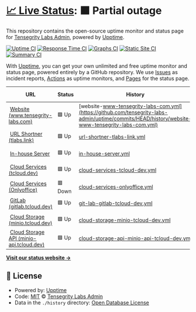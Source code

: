 # [📈 Live Status](https://status.tensegrity-labs.com): <!--live status--> **🟧 Partial outage**

This repository contains the open-source uptime monitor and status page for [Tensegrity Labs Admin](https://www.tensegrity-labs.com), powered by [Upptime](https://github.com/upptime/upptime).

[![Uptime CI](https://github.com/tensegrity-labs-admin/uptime/workflows/Uptime%20CI/badge.svg)](https://github.com/tensegrity-labs-admin/uptime/actions?query=workflow%3A%22Uptime+CI%22)
[![Response Time CI](https://github.com/tensegrity-labs-admin/uptime/workflows/Response%20Time%20CI/badge.svg)](https://github.com/tensegrity-labs-admin/uptime/actions?query=workflow%3A%22Response+Time+CI%22)
[![Graphs CI](https://github.com/tensegrity-labs-admin/uptime/workflows/Graphs%20CI/badge.svg)](https://github.com/tensegrity-labs-admin/uptime/actions?query=workflow%3A%22Graphs+CI%22)
[![Static Site CI](https://github.com/tensegrity-labs-admin/uptime/workflows/Static%20Site%20CI/badge.svg)](https://github.com/tensegrity-labs-admin/uptime/actions?query=workflow%3A%22Static+Site+CI%22)
[![Summary CI](https://github.com/tensegrity-labs-admin/uptime/workflows/Summary%20CI/badge.svg)](https://github.com/tensegrity-labs-admin/uptime/actions?query=workflow%3A%22Summary+CI%22)

With [Upptime](https://upptime.js.org), you can get your own unlimited and free uptime monitor and status page, powered entirely by a GitHub repository. We use [Issues](https://github.com/tensegrity-labs-admin/uptime/issues) as incident reports, [Actions](https://github.com/tensegrity-labs-admin/uptime/actions) as uptime monitors, and [Pages](https://status.tensegrity-labs.com) for the status page.

<!--start: status pages-->
<!-- This summary is generated by Upptime (https://github.com/upptime/upptime) -->
<!-- Do not edit this manually, your changes will be overwritten -->
<!-- prettier-ignore -->
| URL | Status | History | Response Time | Uptime |
| --- | ------ | ------- | ------------- | ------ |
| <img alt="" src="https://icons.duckduckgo.com/ip3/www.tensegrity-labs.com.ico" height="13"> [Website (www.tensegrity-labs.com)](https://www.tensegrity-labs.com) | 🟩 Up | [website-www-tensegrity-labs-com.yml](https://github.com/tensegrity-labs-admin/uptime/commits/HEAD/history/website-www-tensegrity-labs-com.yml) | <details><summary><img alt="Response time graph" src="./graphs/website-www-tensegrity-labs-com/response-time-week.png" height="20"> 292ms</summary><br><a href="https://status.tensegrity-labs.com/history/website-www-tensegrity-labs-com"><img alt="Response time 469" src="https://img.shields.io/endpoint?url=https%3A%2F%2Fraw.githubusercontent.com%2Ftensegrity-labs-admin%2Fuptime%2FHEAD%2Fapi%2Fwebsite-www-tensegrity-labs-com%2Fresponse-time.json"></a><br><a href="https://status.tensegrity-labs.com/history/website-www-tensegrity-labs-com"><img alt="24-hour response time 380" src="https://img.shields.io/endpoint?url=https%3A%2F%2Fraw.githubusercontent.com%2Ftensegrity-labs-admin%2Fuptime%2FHEAD%2Fapi%2Fwebsite-www-tensegrity-labs-com%2Fresponse-time-day.json"></a><br><a href="https://status.tensegrity-labs.com/history/website-www-tensegrity-labs-com"><img alt="7-day response time 292" src="https://img.shields.io/endpoint?url=https%3A%2F%2Fraw.githubusercontent.com%2Ftensegrity-labs-admin%2Fuptime%2FHEAD%2Fapi%2Fwebsite-www-tensegrity-labs-com%2Fresponse-time-week.json"></a><br><a href="https://status.tensegrity-labs.com/history/website-www-tensegrity-labs-com"><img alt="30-day response time 381" src="https://img.shields.io/endpoint?url=https%3A%2F%2Fraw.githubusercontent.com%2Ftensegrity-labs-admin%2Fuptime%2FHEAD%2Fapi%2Fwebsite-www-tensegrity-labs-com%2Fresponse-time-month.json"></a><br><a href="https://status.tensegrity-labs.com/history/website-www-tensegrity-labs-com"><img alt="1-year response time 492" src="https://img.shields.io/endpoint?url=https%3A%2F%2Fraw.githubusercontent.com%2Ftensegrity-labs-admin%2Fuptime%2FHEAD%2Fapi%2Fwebsite-www-tensegrity-labs-com%2Fresponse-time-year.json"></a></details> | <details><summary><a href="https://status.tensegrity-labs.com/history/website-www-tensegrity-labs-com">100.00%</a></summary><a href="https://status.tensegrity-labs.com/history/website-www-tensegrity-labs-com"><img alt="All-time uptime 99.87%" src="https://img.shields.io/endpoint?url=https%3A%2F%2Fraw.githubusercontent.com%2Ftensegrity-labs-admin%2Fuptime%2FHEAD%2Fapi%2Fwebsite-www-tensegrity-labs-com%2Fuptime.json"></a><br><a href="https://status.tensegrity-labs.com/history/website-www-tensegrity-labs-com"><img alt="24-hour uptime 100.00%" src="https://img.shields.io/endpoint?url=https%3A%2F%2Fraw.githubusercontent.com%2Ftensegrity-labs-admin%2Fuptime%2FHEAD%2Fapi%2Fwebsite-www-tensegrity-labs-com%2Fuptime-day.json"></a><br><a href="https://status.tensegrity-labs.com/history/website-www-tensegrity-labs-com"><img alt="7-day uptime 100.00%" src="https://img.shields.io/endpoint?url=https%3A%2F%2Fraw.githubusercontent.com%2Ftensegrity-labs-admin%2Fuptime%2FHEAD%2Fapi%2Fwebsite-www-tensegrity-labs-com%2Fuptime-week.json"></a><br><a href="https://status.tensegrity-labs.com/history/website-www-tensegrity-labs-com"><img alt="30-day uptime 99.96%" src="https://img.shields.io/endpoint?url=https%3A%2F%2Fraw.githubusercontent.com%2Ftensegrity-labs-admin%2Fuptime%2FHEAD%2Fapi%2Fwebsite-www-tensegrity-labs-com%2Fuptime-month.json"></a><br><a href="https://status.tensegrity-labs.com/history/website-www-tensegrity-labs-com"><img alt="1-year uptime 99.92%" src="https://img.shields.io/endpoint?url=https%3A%2F%2Fraw.githubusercontent.com%2Ftensegrity-labs-admin%2Fuptime%2FHEAD%2Fapi%2Fwebsite-www-tensegrity-labs-com%2Fuptime-year.json"></a></details>
| <img alt="" src="https://icons.duckduckgo.com/ip3/tlabs.link.ico" height="13"> [URL Shortner (tlabs.link)](https://tlabs.link/test) | 🟩 Up | [url-shortner-tlabs-link.yml](https://github.com/tensegrity-labs-admin/uptime/commits/HEAD/history/url-shortner-tlabs-link.yml) | <details><summary><img alt="Response time graph" src="./graphs/url-shortner-tlabs-link/response-time-week.png" height="20"> 258ms</summary><br><a href="https://status.tensegrity-labs.com/history/url-shortner-tlabs-link"><img alt="Response time 407" src="https://img.shields.io/endpoint?url=https%3A%2F%2Fraw.githubusercontent.com%2Ftensegrity-labs-admin%2Fuptime%2FHEAD%2Fapi%2Furl-shortner-tlabs-link%2Fresponse-time.json"></a><br><a href="https://status.tensegrity-labs.com/history/url-shortner-tlabs-link"><img alt="24-hour response time 276" src="https://img.shields.io/endpoint?url=https%3A%2F%2Fraw.githubusercontent.com%2Ftensegrity-labs-admin%2Fuptime%2FHEAD%2Fapi%2Furl-shortner-tlabs-link%2Fresponse-time-day.json"></a><br><a href="https://status.tensegrity-labs.com/history/url-shortner-tlabs-link"><img alt="7-day response time 258" src="https://img.shields.io/endpoint?url=https%3A%2F%2Fraw.githubusercontent.com%2Ftensegrity-labs-admin%2Fuptime%2FHEAD%2Fapi%2Furl-shortner-tlabs-link%2Fresponse-time-week.json"></a><br><a href="https://status.tensegrity-labs.com/history/url-shortner-tlabs-link"><img alt="30-day response time 309" src="https://img.shields.io/endpoint?url=https%3A%2F%2Fraw.githubusercontent.com%2Ftensegrity-labs-admin%2Fuptime%2FHEAD%2Fapi%2Furl-shortner-tlabs-link%2Fresponse-time-month.json"></a><br><a href="https://status.tensegrity-labs.com/history/url-shortner-tlabs-link"><img alt="1-year response time 428" src="https://img.shields.io/endpoint?url=https%3A%2F%2Fraw.githubusercontent.com%2Ftensegrity-labs-admin%2Fuptime%2FHEAD%2Fapi%2Furl-shortner-tlabs-link%2Fresponse-time-year.json"></a></details> | <details><summary><a href="https://status.tensegrity-labs.com/history/url-shortner-tlabs-link">100.00%</a></summary><a href="https://status.tensegrity-labs.com/history/url-shortner-tlabs-link"><img alt="All-time uptime 99.83%" src="https://img.shields.io/endpoint?url=https%3A%2F%2Fraw.githubusercontent.com%2Ftensegrity-labs-admin%2Fuptime%2FHEAD%2Fapi%2Furl-shortner-tlabs-link%2Fuptime.json"></a><br><a href="https://status.tensegrity-labs.com/history/url-shortner-tlabs-link"><img alt="24-hour uptime 100.00%" src="https://img.shields.io/endpoint?url=https%3A%2F%2Fraw.githubusercontent.com%2Ftensegrity-labs-admin%2Fuptime%2FHEAD%2Fapi%2Furl-shortner-tlabs-link%2Fuptime-day.json"></a><br><a href="https://status.tensegrity-labs.com/history/url-shortner-tlabs-link"><img alt="7-day uptime 100.00%" src="https://img.shields.io/endpoint?url=https%3A%2F%2Fraw.githubusercontent.com%2Ftensegrity-labs-admin%2Fuptime%2FHEAD%2Fapi%2Furl-shortner-tlabs-link%2Fuptime-week.json"></a><br><a href="https://status.tensegrity-labs.com/history/url-shortner-tlabs-link"><img alt="30-day uptime 99.97%" src="https://img.shields.io/endpoint?url=https%3A%2F%2Fraw.githubusercontent.com%2Ftensegrity-labs-admin%2Fuptime%2FHEAD%2Fapi%2Furl-shortner-tlabs-link%2Fuptime-month.json"></a><br><a href="https://status.tensegrity-labs.com/history/url-shortner-tlabs-link"><img alt="1-year uptime 99.93%" src="https://img.shields.io/endpoint?url=https%3A%2F%2Fraw.githubusercontent.com%2Ftensegrity-labs-admin%2Fuptime%2FHEAD%2Fapi%2Furl-shortner-tlabs-link%2Fuptime-year.json"></a></details>
| <img alt="" src="https://xen-srv.tcloud.dev/favicon.ico" height="13"> [In-house Server](xen-srv.tensegrity-labs.com) | 🟩 Up | [in-house-server.yml](https://github.com/tensegrity-labs-admin/uptime/commits/HEAD/history/in-house-server.yml) | <details><summary><img alt="Response time graph" src="./graphs/in-house-server/response-time-week.png" height="20"> 37ms</summary><br><a href="https://status.tensegrity-labs.com/history/in-house-server"><img alt="Response time 48" src="https://img.shields.io/endpoint?url=https%3A%2F%2Fraw.githubusercontent.com%2Ftensegrity-labs-admin%2Fuptime%2FHEAD%2Fapi%2Fin-house-server%2Fresponse-time.json"></a><br><a href="https://status.tensegrity-labs.com/history/in-house-server"><img alt="24-hour response time 45" src="https://img.shields.io/endpoint?url=https%3A%2F%2Fraw.githubusercontent.com%2Ftensegrity-labs-admin%2Fuptime%2FHEAD%2Fapi%2Fin-house-server%2Fresponse-time-day.json"></a><br><a href="https://status.tensegrity-labs.com/history/in-house-server"><img alt="7-day response time 37" src="https://img.shields.io/endpoint?url=https%3A%2F%2Fraw.githubusercontent.com%2Ftensegrity-labs-admin%2Fuptime%2FHEAD%2Fapi%2Fin-house-server%2Fresponse-time-week.json"></a><br><a href="https://status.tensegrity-labs.com/history/in-house-server"><img alt="30-day response time 46" src="https://img.shields.io/endpoint?url=https%3A%2F%2Fraw.githubusercontent.com%2Ftensegrity-labs-admin%2Fuptime%2FHEAD%2Fapi%2Fin-house-server%2Fresponse-time-month.json"></a><br><a href="https://status.tensegrity-labs.com/history/in-house-server"><img alt="1-year response time 51" src="https://img.shields.io/endpoint?url=https%3A%2F%2Fraw.githubusercontent.com%2Ftensegrity-labs-admin%2Fuptime%2FHEAD%2Fapi%2Fin-house-server%2Fresponse-time-year.json"></a></details> | <details><summary><a href="https://status.tensegrity-labs.com/history/in-house-server">100.00%</a></summary><a href="https://status.tensegrity-labs.com/history/in-house-server"><img alt="All-time uptime 98.79%" src="https://img.shields.io/endpoint?url=https%3A%2F%2Fraw.githubusercontent.com%2Ftensegrity-labs-admin%2Fuptime%2FHEAD%2Fapi%2Fin-house-server%2Fuptime.json"></a><br><a href="https://status.tensegrity-labs.com/history/in-house-server"><img alt="24-hour uptime 100.00%" src="https://img.shields.io/endpoint?url=https%3A%2F%2Fraw.githubusercontent.com%2Ftensegrity-labs-admin%2Fuptime%2FHEAD%2Fapi%2Fin-house-server%2Fuptime-day.json"></a><br><a href="https://status.tensegrity-labs.com/history/in-house-server"><img alt="7-day uptime 100.00%" src="https://img.shields.io/endpoint?url=https%3A%2F%2Fraw.githubusercontent.com%2Ftensegrity-labs-admin%2Fuptime%2FHEAD%2Fapi%2Fin-house-server%2Fuptime-week.json"></a><br><a href="https://status.tensegrity-labs.com/history/in-house-server"><img alt="30-day uptime 100.00%" src="https://img.shields.io/endpoint?url=https%3A%2F%2Fraw.githubusercontent.com%2Ftensegrity-labs-admin%2Fuptime%2FHEAD%2Fapi%2Fin-house-server%2Fuptime-month.json"></a><br><a href="https://status.tensegrity-labs.com/history/in-house-server"><img alt="1-year uptime 97.69%" src="https://img.shields.io/endpoint?url=https%3A%2F%2Fraw.githubusercontent.com%2Ftensegrity-labs-admin%2Fuptime%2FHEAD%2Fapi%2Fin-house-server%2Fuptime-year.json"></a></details>
| <img alt="" src="https://icons.duckduckgo.com/ip3/tcloud.dev.ico" height="13"> [Cloud Services (tcloud.dev)](https://tcloud.dev) | 🟩 Up | [cloud-services-tcloud-dev.yml](https://github.com/tensegrity-labs-admin/uptime/commits/HEAD/history/cloud-services-tcloud-dev.yml) | <details><summary><img alt="Response time graph" src="./graphs/cloud-services-tcloud-dev/response-time-week.png" height="20"> 484ms</summary><br><a href="https://status.tensegrity-labs.com/history/cloud-services-tcloud-dev"><img alt="Response time 880" src="https://img.shields.io/endpoint?url=https%3A%2F%2Fraw.githubusercontent.com%2Ftensegrity-labs-admin%2Fuptime%2FHEAD%2Fapi%2Fcloud-services-tcloud-dev%2Fresponse-time.json"></a><br><a href="https://status.tensegrity-labs.com/history/cloud-services-tcloud-dev"><img alt="24-hour response time 402" src="https://img.shields.io/endpoint?url=https%3A%2F%2Fraw.githubusercontent.com%2Ftensegrity-labs-admin%2Fuptime%2FHEAD%2Fapi%2Fcloud-services-tcloud-dev%2Fresponse-time-day.json"></a><br><a href="https://status.tensegrity-labs.com/history/cloud-services-tcloud-dev"><img alt="7-day response time 484" src="https://img.shields.io/endpoint?url=https%3A%2F%2Fraw.githubusercontent.com%2Ftensegrity-labs-admin%2Fuptime%2FHEAD%2Fapi%2Fcloud-services-tcloud-dev%2Fresponse-time-week.json"></a><br><a href="https://status.tensegrity-labs.com/history/cloud-services-tcloud-dev"><img alt="30-day response time 478" src="https://img.shields.io/endpoint?url=https%3A%2F%2Fraw.githubusercontent.com%2Ftensegrity-labs-admin%2Fuptime%2FHEAD%2Fapi%2Fcloud-services-tcloud-dev%2Fresponse-time-month.json"></a><br><a href="https://status.tensegrity-labs.com/history/cloud-services-tcloud-dev"><img alt="1-year response time 865" src="https://img.shields.io/endpoint?url=https%3A%2F%2Fraw.githubusercontent.com%2Ftensegrity-labs-admin%2Fuptime%2FHEAD%2Fapi%2Fcloud-services-tcloud-dev%2Fresponse-time-year.json"></a></details> | <details><summary><a href="https://status.tensegrity-labs.com/history/cloud-services-tcloud-dev">99.17%</a></summary><a href="https://status.tensegrity-labs.com/history/cloud-services-tcloud-dev"><img alt="All-time uptime 97.08%" src="https://img.shields.io/endpoint?url=https%3A%2F%2Fraw.githubusercontent.com%2Ftensegrity-labs-admin%2Fuptime%2FHEAD%2Fapi%2Fcloud-services-tcloud-dev%2Fuptime.json"></a><br><a href="https://status.tensegrity-labs.com/history/cloud-services-tcloud-dev"><img alt="24-hour uptime 94.21%" src="https://img.shields.io/endpoint?url=https%3A%2F%2Fraw.githubusercontent.com%2Ftensegrity-labs-admin%2Fuptime%2FHEAD%2Fapi%2Fcloud-services-tcloud-dev%2Fuptime-day.json"></a><br><a href="https://status.tensegrity-labs.com/history/cloud-services-tcloud-dev"><img alt="7-day uptime 99.17%" src="https://img.shields.io/endpoint?url=https%3A%2F%2Fraw.githubusercontent.com%2Ftensegrity-labs-admin%2Fuptime%2FHEAD%2Fapi%2Fcloud-services-tcloud-dev%2Fuptime-week.json"></a><br><a href="https://status.tensegrity-labs.com/history/cloud-services-tcloud-dev"><img alt="30-day uptime 98.44%" src="https://img.shields.io/endpoint?url=https%3A%2F%2Fraw.githubusercontent.com%2Ftensegrity-labs-admin%2Fuptime%2FHEAD%2Fapi%2Fcloud-services-tcloud-dev%2Fuptime-month.json"></a><br><a href="https://status.tensegrity-labs.com/history/cloud-services-tcloud-dev"><img alt="1-year uptime 95.08%" src="https://img.shields.io/endpoint?url=https%3A%2F%2Fraw.githubusercontent.com%2Ftensegrity-labs-admin%2Fuptime%2FHEAD%2Fapi%2Fcloud-services-tcloud-dev%2Fuptime-year.json"></a></details>
| <img alt="" src="https://icons.duckduckgo.com/ip3/onlyoffice.tcloud.dev.ico" height="13"> [Cloud Services (Onlyoffice)](https://onlyoffice.tcloud.dev) | 🟥 Down | [cloud-services-onlyoffice.yml](https://github.com/tensegrity-labs-admin/uptime/commits/HEAD/history/cloud-services-onlyoffice.yml) | <details><summary><img alt="Response time graph" src="./graphs/cloud-services-onlyoffice/response-time-week.png" height="20"> 249ms</summary><br><a href="https://status.tensegrity-labs.com/history/cloud-services-onlyoffice"><img alt="Response time 796" src="https://img.shields.io/endpoint?url=https%3A%2F%2Fraw.githubusercontent.com%2Ftensegrity-labs-admin%2Fuptime%2FHEAD%2Fapi%2Fcloud-services-onlyoffice%2Fresponse-time.json"></a><br><a href="https://status.tensegrity-labs.com/history/cloud-services-onlyoffice"><img alt="24-hour response time 259" src="https://img.shields.io/endpoint?url=https%3A%2F%2Fraw.githubusercontent.com%2Ftensegrity-labs-admin%2Fuptime%2FHEAD%2Fapi%2Fcloud-services-onlyoffice%2Fresponse-time-day.json"></a><br><a href="https://status.tensegrity-labs.com/history/cloud-services-onlyoffice"><img alt="7-day response time 249" src="https://img.shields.io/endpoint?url=https%3A%2F%2Fraw.githubusercontent.com%2Ftensegrity-labs-admin%2Fuptime%2FHEAD%2Fapi%2Fcloud-services-onlyoffice%2Fresponse-time-week.json"></a><br><a href="https://status.tensegrity-labs.com/history/cloud-services-onlyoffice"><img alt="30-day response time 295" src="https://img.shields.io/endpoint?url=https%3A%2F%2Fraw.githubusercontent.com%2Ftensegrity-labs-admin%2Fuptime%2FHEAD%2Fapi%2Fcloud-services-onlyoffice%2Fresponse-time-month.json"></a><br><a href="https://status.tensegrity-labs.com/history/cloud-services-onlyoffice"><img alt="1-year response time 857" src="https://img.shields.io/endpoint?url=https%3A%2F%2Fraw.githubusercontent.com%2Ftensegrity-labs-admin%2Fuptime%2FHEAD%2Fapi%2Fcloud-services-onlyoffice%2Fresponse-time-year.json"></a></details> | <details><summary><a href="https://status.tensegrity-labs.com/history/cloud-services-onlyoffice">0.00%</a></summary><a href="https://status.tensegrity-labs.com/history/cloud-services-onlyoffice"><img alt="All-time uptime 88.60%" src="https://img.shields.io/endpoint?url=https%3A%2F%2Fraw.githubusercontent.com%2Ftensegrity-labs-admin%2Fuptime%2FHEAD%2Fapi%2Fcloud-services-onlyoffice%2Fuptime.json"></a><br><a href="https://status.tensegrity-labs.com/history/cloud-services-onlyoffice"><img alt="24-hour uptime 0.00%" src="https://img.shields.io/endpoint?url=https%3A%2F%2Fraw.githubusercontent.com%2Ftensegrity-labs-admin%2Fuptime%2FHEAD%2Fapi%2Fcloud-services-onlyoffice%2Fuptime-day.json"></a><br><a href="https://status.tensegrity-labs.com/history/cloud-services-onlyoffice"><img alt="7-day uptime 0.00%" src="https://img.shields.io/endpoint?url=https%3A%2F%2Fraw.githubusercontent.com%2Ftensegrity-labs-admin%2Fuptime%2FHEAD%2Fapi%2Fcloud-services-onlyoffice%2Fuptime-week.json"></a><br><a href="https://status.tensegrity-labs.com/history/cloud-services-onlyoffice"><img alt="30-day uptime 46.41%" src="https://img.shields.io/endpoint?url=https%3A%2F%2Fraw.githubusercontent.com%2Ftensegrity-labs-admin%2Fuptime%2FHEAD%2Fapi%2Fcloud-services-onlyoffice%2Fuptime-month.json"></a><br><a href="https://status.tensegrity-labs.com/history/cloud-services-onlyoffice"><img alt="1-year uptime 76.40%" src="https://img.shields.io/endpoint?url=https%3A%2F%2Fraw.githubusercontent.com%2Ftensegrity-labs-admin%2Fuptime%2FHEAD%2Fapi%2Fcloud-services-onlyoffice%2Fuptime-year.json"></a></details>
| <img alt="" src="https://icons.duckduckgo.com/ip3/gitlab.tcloud.dev.ico" height="13"> [GitLab (gitlab.tcloud.dev)](https://gitlab.tcloud.dev) | 🟩 Up | [git-lab-gitlab-tcloud-dev.yml](https://github.com/tensegrity-labs-admin/uptime/commits/HEAD/history/git-lab-gitlab-tcloud-dev.yml) | <details><summary><img alt="Response time graph" src="./graphs/git-lab-gitlab-tcloud-dev/response-time-week.png" height="20"> 652ms</summary><br><a href="https://status.tensegrity-labs.com/history/git-lab-gitlab-tcloud-dev"><img alt="Response time 568" src="https://img.shields.io/endpoint?url=https%3A%2F%2Fraw.githubusercontent.com%2Ftensegrity-labs-admin%2Fuptime%2FHEAD%2Fapi%2Fgit-lab-gitlab-tcloud-dev%2Fresponse-time.json"></a><br><a href="https://status.tensegrity-labs.com/history/git-lab-gitlab-tcloud-dev"><img alt="24-hour response time 606" src="https://img.shields.io/endpoint?url=https%3A%2F%2Fraw.githubusercontent.com%2Ftensegrity-labs-admin%2Fuptime%2FHEAD%2Fapi%2Fgit-lab-gitlab-tcloud-dev%2Fresponse-time-day.json"></a><br><a href="https://status.tensegrity-labs.com/history/git-lab-gitlab-tcloud-dev"><img alt="7-day response time 652" src="https://img.shields.io/endpoint?url=https%3A%2F%2Fraw.githubusercontent.com%2Ftensegrity-labs-admin%2Fuptime%2FHEAD%2Fapi%2Fgit-lab-gitlab-tcloud-dev%2Fresponse-time-week.json"></a><br><a href="https://status.tensegrity-labs.com/history/git-lab-gitlab-tcloud-dev"><img alt="30-day response time 577" src="https://img.shields.io/endpoint?url=https%3A%2F%2Fraw.githubusercontent.com%2Ftensegrity-labs-admin%2Fuptime%2FHEAD%2Fapi%2Fgit-lab-gitlab-tcloud-dev%2Fresponse-time-month.json"></a><br><a href="https://status.tensegrity-labs.com/history/git-lab-gitlab-tcloud-dev"><img alt="1-year response time 545" src="https://img.shields.io/endpoint?url=https%3A%2F%2Fraw.githubusercontent.com%2Ftensegrity-labs-admin%2Fuptime%2FHEAD%2Fapi%2Fgit-lab-gitlab-tcloud-dev%2Fresponse-time-year.json"></a></details> | <details><summary><a href="https://status.tensegrity-labs.com/history/git-lab-gitlab-tcloud-dev">100.00%</a></summary><a href="https://status.tensegrity-labs.com/history/git-lab-gitlab-tcloud-dev"><img alt="All-time uptime 99.94%" src="https://img.shields.io/endpoint?url=https%3A%2F%2Fraw.githubusercontent.com%2Ftensegrity-labs-admin%2Fuptime%2FHEAD%2Fapi%2Fgit-lab-gitlab-tcloud-dev%2Fuptime.json"></a><br><a href="https://status.tensegrity-labs.com/history/git-lab-gitlab-tcloud-dev"><img alt="24-hour uptime 100.00%" src="https://img.shields.io/endpoint?url=https%3A%2F%2Fraw.githubusercontent.com%2Ftensegrity-labs-admin%2Fuptime%2FHEAD%2Fapi%2Fgit-lab-gitlab-tcloud-dev%2Fuptime-day.json"></a><br><a href="https://status.tensegrity-labs.com/history/git-lab-gitlab-tcloud-dev"><img alt="7-day uptime 100.00%" src="https://img.shields.io/endpoint?url=https%3A%2F%2Fraw.githubusercontent.com%2Ftensegrity-labs-admin%2Fuptime%2FHEAD%2Fapi%2Fgit-lab-gitlab-tcloud-dev%2Fuptime-week.json"></a><br><a href="https://status.tensegrity-labs.com/history/git-lab-gitlab-tcloud-dev"><img alt="30-day uptime 100.00%" src="https://img.shields.io/endpoint?url=https%3A%2F%2Fraw.githubusercontent.com%2Ftensegrity-labs-admin%2Fuptime%2FHEAD%2Fapi%2Fgit-lab-gitlab-tcloud-dev%2Fuptime-month.json"></a><br><a href="https://status.tensegrity-labs.com/history/git-lab-gitlab-tcloud-dev"><img alt="1-year uptime 99.97%" src="https://img.shields.io/endpoint?url=https%3A%2F%2Fraw.githubusercontent.com%2Ftensegrity-labs-admin%2Fuptime%2FHEAD%2Fapi%2Fgit-lab-gitlab-tcloud-dev%2Fuptime-year.json"></a></details>
| <img alt="" src="https://icons.duckduckgo.com/ip3/minio.tcloud.dev.ico" height="13"> [Cloud Storage (minio.tcloud.dev)](https://minio.tcloud.dev) | 🟩 Up | [cloud-storage-minio-tcloud-dev.yml](https://github.com/tensegrity-labs-admin/uptime/commits/HEAD/history/cloud-storage-minio-tcloud-dev.yml) | <details><summary><img alt="Response time graph" src="./graphs/cloud-storage-minio-tcloud-dev/response-time-week.png" height="20"> 366ms</summary><br><a href="https://status.tensegrity-labs.com/history/cloud-storage-minio-tcloud-dev"><img alt="Response time 308" src="https://img.shields.io/endpoint?url=https%3A%2F%2Fraw.githubusercontent.com%2Ftensegrity-labs-admin%2Fuptime%2FHEAD%2Fapi%2Fcloud-storage-minio-tcloud-dev%2Fresponse-time.json"></a><br><a href="https://status.tensegrity-labs.com/history/cloud-storage-minio-tcloud-dev"><img alt="24-hour response time 400" src="https://img.shields.io/endpoint?url=https%3A%2F%2Fraw.githubusercontent.com%2Ftensegrity-labs-admin%2Fuptime%2FHEAD%2Fapi%2Fcloud-storage-minio-tcloud-dev%2Fresponse-time-day.json"></a><br><a href="https://status.tensegrity-labs.com/history/cloud-storage-minio-tcloud-dev"><img alt="7-day response time 366" src="https://img.shields.io/endpoint?url=https%3A%2F%2Fraw.githubusercontent.com%2Ftensegrity-labs-admin%2Fuptime%2FHEAD%2Fapi%2Fcloud-storage-minio-tcloud-dev%2Fresponse-time-week.json"></a><br><a href="https://status.tensegrity-labs.com/history/cloud-storage-minio-tcloud-dev"><img alt="30-day response time 328" src="https://img.shields.io/endpoint?url=https%3A%2F%2Fraw.githubusercontent.com%2Ftensegrity-labs-admin%2Fuptime%2FHEAD%2Fapi%2Fcloud-storage-minio-tcloud-dev%2Fresponse-time-month.json"></a><br><a href="https://status.tensegrity-labs.com/history/cloud-storage-minio-tcloud-dev"><img alt="1-year response time 305" src="https://img.shields.io/endpoint?url=https%3A%2F%2Fraw.githubusercontent.com%2Ftensegrity-labs-admin%2Fuptime%2FHEAD%2Fapi%2Fcloud-storage-minio-tcloud-dev%2Fresponse-time-year.json"></a></details> | <details><summary><a href="https://status.tensegrity-labs.com/history/cloud-storage-minio-tcloud-dev">100.00%</a></summary><a href="https://status.tensegrity-labs.com/history/cloud-storage-minio-tcloud-dev"><img alt="All-time uptime 99.95%" src="https://img.shields.io/endpoint?url=https%3A%2F%2Fraw.githubusercontent.com%2Ftensegrity-labs-admin%2Fuptime%2FHEAD%2Fapi%2Fcloud-storage-minio-tcloud-dev%2Fuptime.json"></a><br><a href="https://status.tensegrity-labs.com/history/cloud-storage-minio-tcloud-dev"><img alt="24-hour uptime 100.00%" src="https://img.shields.io/endpoint?url=https%3A%2F%2Fraw.githubusercontent.com%2Ftensegrity-labs-admin%2Fuptime%2FHEAD%2Fapi%2Fcloud-storage-minio-tcloud-dev%2Fuptime-day.json"></a><br><a href="https://status.tensegrity-labs.com/history/cloud-storage-minio-tcloud-dev"><img alt="7-day uptime 100.00%" src="https://img.shields.io/endpoint?url=https%3A%2F%2Fraw.githubusercontent.com%2Ftensegrity-labs-admin%2Fuptime%2FHEAD%2Fapi%2Fcloud-storage-minio-tcloud-dev%2Fuptime-week.json"></a><br><a href="https://status.tensegrity-labs.com/history/cloud-storage-minio-tcloud-dev"><img alt="30-day uptime 100.00%" src="https://img.shields.io/endpoint?url=https%3A%2F%2Fraw.githubusercontent.com%2Ftensegrity-labs-admin%2Fuptime%2FHEAD%2Fapi%2Fcloud-storage-minio-tcloud-dev%2Fuptime-month.json"></a><br><a href="https://status.tensegrity-labs.com/history/cloud-storage-minio-tcloud-dev"><img alt="1-year uptime 99.98%" src="https://img.shields.io/endpoint?url=https%3A%2F%2Fraw.githubusercontent.com%2Ftensegrity-labs-admin%2Fuptime%2FHEAD%2Fapi%2Fcloud-storage-minio-tcloud-dev%2Fuptime-year.json"></a></details>
| <img alt="" src="https://icons.duckduckgo.com/ip3/minio-api.tcloud.dev.ico" height="13"> [Cloud Storage API (minio-api.tcloud.dev)](https://minio-api.tcloud.dev/minio/health/live) | 🟩 Up | [cloud-storage-api-minio-api-tcloud-dev.yml](https://github.com/tensegrity-labs-admin/uptime/commits/HEAD/history/cloud-storage-api-minio-api-tcloud-dev.yml) | <details><summary><img alt="Response time graph" src="./graphs/cloud-storage-api-minio-api-tcloud-dev/response-time-week.png" height="20"> 294ms</summary><br><a href="https://status.tensegrity-labs.com/history/cloud-storage-api-minio-api-tcloud-dev"><img alt="Response time 597" src="https://img.shields.io/endpoint?url=https%3A%2F%2Fraw.githubusercontent.com%2Ftensegrity-labs-admin%2Fuptime%2FHEAD%2Fapi%2Fcloud-storage-api-minio-api-tcloud-dev%2Fresponse-time.json"></a><br><a href="https://status.tensegrity-labs.com/history/cloud-storage-api-minio-api-tcloud-dev"><img alt="24-hour response time 300" src="https://img.shields.io/endpoint?url=https%3A%2F%2Fraw.githubusercontent.com%2Ftensegrity-labs-admin%2Fuptime%2FHEAD%2Fapi%2Fcloud-storage-api-minio-api-tcloud-dev%2Fresponse-time-day.json"></a><br><a href="https://status.tensegrity-labs.com/history/cloud-storage-api-minio-api-tcloud-dev"><img alt="7-day response time 294" src="https://img.shields.io/endpoint?url=https%3A%2F%2Fraw.githubusercontent.com%2Ftensegrity-labs-admin%2Fuptime%2FHEAD%2Fapi%2Fcloud-storage-api-minio-api-tcloud-dev%2Fresponse-time-week.json"></a><br><a href="https://status.tensegrity-labs.com/history/cloud-storage-api-minio-api-tcloud-dev"><img alt="30-day response time 296" src="https://img.shields.io/endpoint?url=https%3A%2F%2Fraw.githubusercontent.com%2Ftensegrity-labs-admin%2Fuptime%2FHEAD%2Fapi%2Fcloud-storage-api-minio-api-tcloud-dev%2Fresponse-time-month.json"></a><br><a href="https://status.tensegrity-labs.com/history/cloud-storage-api-minio-api-tcloud-dev"><img alt="1-year response time 683" src="https://img.shields.io/endpoint?url=https%3A%2F%2Fraw.githubusercontent.com%2Ftensegrity-labs-admin%2Fuptime%2FHEAD%2Fapi%2Fcloud-storage-api-minio-api-tcloud-dev%2Fresponse-time-year.json"></a></details> | <details><summary><a href="https://status.tensegrity-labs.com/history/cloud-storage-api-minio-api-tcloud-dev">100.00%</a></summary><a href="https://status.tensegrity-labs.com/history/cloud-storage-api-minio-api-tcloud-dev"><img alt="All-time uptime 97.54%" src="https://img.shields.io/endpoint?url=https%3A%2F%2Fraw.githubusercontent.com%2Ftensegrity-labs-admin%2Fuptime%2FHEAD%2Fapi%2Fcloud-storage-api-minio-api-tcloud-dev%2Fuptime.json"></a><br><a href="https://status.tensegrity-labs.com/history/cloud-storage-api-minio-api-tcloud-dev"><img alt="24-hour uptime 100.00%" src="https://img.shields.io/endpoint?url=https%3A%2F%2Fraw.githubusercontent.com%2Ftensegrity-labs-admin%2Fuptime%2FHEAD%2Fapi%2Fcloud-storage-api-minio-api-tcloud-dev%2Fuptime-day.json"></a><br><a href="https://status.tensegrity-labs.com/history/cloud-storage-api-minio-api-tcloud-dev"><img alt="7-day uptime 100.00%" src="https://img.shields.io/endpoint?url=https%3A%2F%2Fraw.githubusercontent.com%2Ftensegrity-labs-admin%2Fuptime%2FHEAD%2Fapi%2Fcloud-storage-api-minio-api-tcloud-dev%2Fuptime-week.json"></a><br><a href="https://status.tensegrity-labs.com/history/cloud-storage-api-minio-api-tcloud-dev"><img alt="30-day uptime 99.84%" src="https://img.shields.io/endpoint?url=https%3A%2F%2Fraw.githubusercontent.com%2Ftensegrity-labs-admin%2Fuptime%2FHEAD%2Fapi%2Fcloud-storage-api-minio-api-tcloud-dev%2Fuptime-month.json"></a><br><a href="https://status.tensegrity-labs.com/history/cloud-storage-api-minio-api-tcloud-dev"><img alt="1-year uptime 96.09%" src="https://img.shields.io/endpoint?url=https%3A%2F%2Fraw.githubusercontent.com%2Ftensegrity-labs-admin%2Fuptime%2FHEAD%2Fapi%2Fcloud-storage-api-minio-api-tcloud-dev%2Fuptime-year.json"></a></details>

<!--end: status pages-->

[**Visit our status website →**](https://status.tensegrity-labs.com)

## 📄 License

- Powered by: [Upptime](https://github.com/upptime/upptime)
- Code: [MIT](./LICENSE) © [Tensegrity Labs Admin](https://www.tensegrity-labs.com)
- Data in the `./history` directory: [Open Database License](https://opendatacommons.org/licenses/odbl/1-0/)
